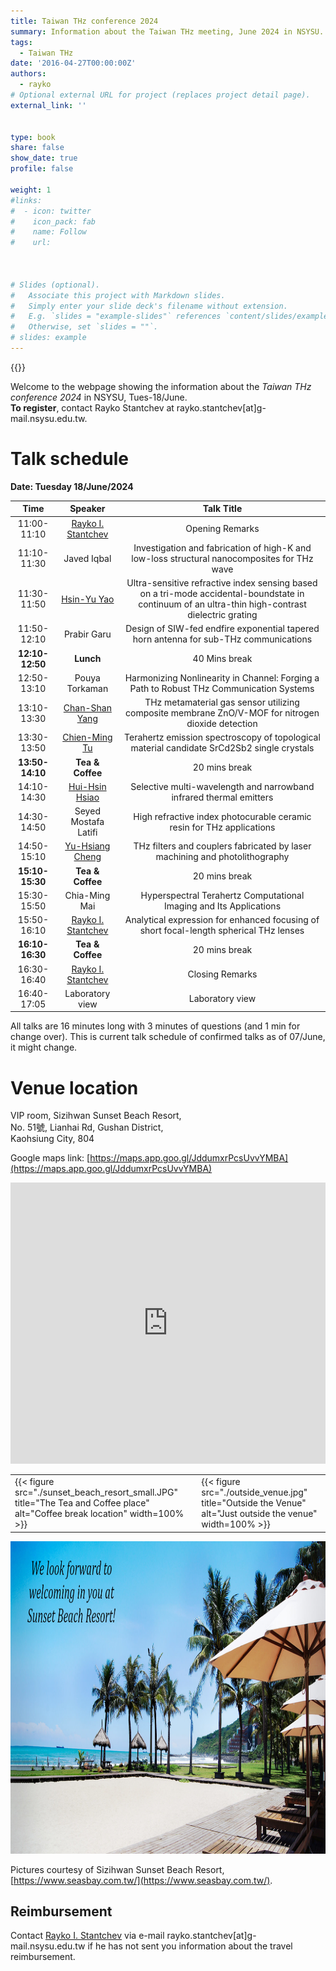 ```yaml
---
title: Taiwan THz conference 2024
summary: Information about the Taiwan THz meeting, June 2024 in NSYSU.
tags:
  - Taiwan THz
date: '2016-04-27T00:00:00Z'
authors:
  - rayko
# Optional external URL for project (replaces project detail page).
external_link: ''


type: book
share: false
show_date: true
profile: false

weight: 1
#links:
#  - icon: twitter
#    icon_pack: fab
#    name: Follow
#    url: 



# Slides (optional).
#   Associate this project with Markdown slides.
#   Simply enter your slide deck's filename without extension.
#   E.g. `slides = "example-slides"` references `content/slides/example-slides.md`.
#   Otherwise, set `slides = ""`.
# slides: example
---
```


{{<toc hide_on="xl">}}

Welcome to the webpage showing the information about the *Taiwan THz conference 2024* in NSYSU, Tues-18/June. 
<br>**To register**, contact Rayko Stantchev at rayko.stantchev[at]g-mail.nsysu.edu.tw.


# Talk schedule
**Date: Tuesday 18/June/2024**


| Time  | Speaker  | Talk Title |
|:---------:|:---------:|:---------:|
| 11:00-11:10 | [Rayko I. Stantchev](/author/rayko-ivanov-stantchev) | Opening Remarks | 
| 11:10-11:30 | Javed Iqbal | Investigation and fabrication of high-K and low-loss structural nanocomposites for THz wave | 
| 11:30-11:50 | [Hsin-Yu Yao](https://physics.ccu.edu.tw/p/404-1077-33740.php?Lang=zh-tw) | Ultra-sensitive refractive index sensing based on a tri-mode accidental-boundstate in continuum of an ultra-thin high-contrast dielectric grating | 
| 11:50-12:10 | Prabir Garu | Design of SIW-fed endfire exponential tapered horn antenna for sub-THz communications | 
| **12:10-12:50** | **Lunch** | 40 Mins break | 
| 12:50-13:10 | Pouya Torkaman | Harmonizing Nonlinearity in Channel: Forging a Path to Robust THz Communication Systems | 
| 13:10-13:30 | [Chan-Shan Yang](https://scholar.lib.ntnu.edu.tw/zh/persons/chan-shan-yang) | THz metamaterial gas sensor utilizing composite membrane ZnO/V-MOF for nitrogen dioxide detection | 
| 13:30-13:50 | [Chien-Ming Tu](https://ep.nycu.edu.tw/en/faculty_info/%e6%9d%9c%e5%bb%ba%e6%98%8e/) | Terahertz emission spectroscopy of topological material candidate SrCd2Sb2 single crystals | 
| **13:50-14:10** | **Tea & Coffee** | 20 mins break | 
| 14:10-14:30 | [Hui-Hsin Hsiao](https://scholars.lib.ntu.edu.tw/cris/rp/rp200463) | Selective multi-wavelength and narrowband infrared thermal emitters | 
| 14:30-14:50 | Seyed Mostafa Latifi | High refractive index photocurable ceramic resin for THz applications | 
| 14:50-15:10 | [Yu-Hsiang Cheng](https://homepage.ntu.edu.tw/~yuhsiang/pi.html) | THz filters and couplers fabricated by laser machining and photolithography | 
| **15:10-15:30** | **Tea & Coffee** | 20 mins break | 
| 15:30-15:50 | Chia-Ming Mai | Hyperspectral Terahertz Computational Imaging and Its Applications | 
| 15:50-16:10 | [Rayko I. Stantchev](/author/rayko-ivanov-stantchev) | Analytical expression for enhanced focusing of short focal-length spherical THz lenses | 
| **16:10-16:30** | **Tea & Coffee** | 20 mins break | 
| 16:30-16:40 | [Rayko I. Stantchev](/author/rayko-ivanov-stantchev) | Closing Remarks | 
| 16:40-17:05 | Laboratory view | Laboratory view | 





All talks are 16 minutes long with 3 minutes of questions (and 1 min for change over).
This is current talk schedule of confirmed talks as of 07/June, it might change.







# Venue location

VIP room, Sizihwan Sunset Beach Resort, <br>
No. 51號, Lianhai Rd, Gushan District, <br>
Kaohsiung City, 804 <br>

Google maps link: [https://maps.app.goo.gl/JddumxrPcsUvvYMBA](https://maps.app.goo.gl/JddumxrPcsUvvYMBA)

<iframe class="map" src="https://www.google.com/maps/embed?pb=!1m18!1m12!1m3!1d3682.7751381598337!2d120.26219631095239!3d22.624870630966807!2m3!1f0!2f0!3f0!3m2!1i1024!2i768!4f13.1!3m3!1m2!1s0x346e0408391921ab%3A0xa2079f8580985bf2!2sSunset%20Beach%20Resort!5e0!3m2!1sen!2stw!4v1714029123518!5m2!1sen!2stw" width="100%" height="450px" style="border:0;" loading="lazy" referrerpolicy="no-referrer-when-downgrade"></iframe>

<table class="table2">
<tr>
  <td>{{< figure src="./sunset_beach_resort_small.JPG" title="The Tea and Coffee place" alt="Coffee break location" width=100% >}} </td>
  <td>{{< figure src="./outside_venue.jpg" title="Outside the Venue" alt="Just outside the venue" width=100% >}} </td>
</tr>

</table>


<img src="./we_welcome_banner_text.jpg" width="100%" height="500" class="reveal">

Pictures courtesy of Sizihwan Sunset Beach Resort, [https://www.seasbay.com.tw/](https://www.seasbay.com.tw/).


## Reimbursement

Contact [Rayko I. Stantchev](/author/rayko-ivanov-stantchev) via e-mail rayko.stantchev[at]g-mail.nsysu.edu.tw if he has not sent you information about the travel reimbursement.